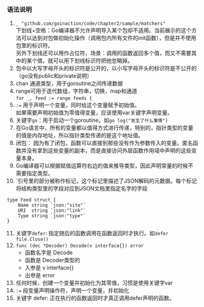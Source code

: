 ### 语法说明
1. `_ "github.com/goinaction/code/chapter2/sample/matchers"`  
下划线+空格：Go编译器不允许声明导入某个包却不适用。当前展示的这个方法可以达到对包做初始化操作（调用包内所有文件的init函数），但是并不使用包里的标识符。  
另外下划线还可以用作占位符，场景：调用的函数返回多个值，而又不需要其中的某个值，就可以用下划线标识符把他忽略掉。  
2. 包中以大写字母开头的标识符是公开的，以小写字母开头的标识符是不公开的（go没有public和private说明）  
3. chan 通道类型，用于goroutine之间传递数据  
4. range可用于迭代数组，字符串，切换，map和通道  
`for _, feed := range feeds {`
5. `:=`   用于声明一个变量，同时给这个变量赋予初始值。  
   如果需要声明初始值为零值得变量，应该使用var关键字声明变量。
6. 关键字`go`：用于启动一个goroutine。如`go log("发生了什么事情")`
7. 在Go语言中，所有的变量都以值得方式进行传递，特别的，指针类型的变量的值是内存地址，所以指针类型传递的是这个地址值。  
8. 闭包： 因为有了闭包，函数可以直接到那些没有作为参数传入的变量。匿名函数并没有拿到这些变量的副本，而是直接访问外层函数作用域中声明的这些变量本身。  
9. Go编译器可以根据赋值运算符右边的值来推导类型，因此声明常量的时候不需要指定类型。  
10. `引号里的部分被称作标记，这个标记里描述了JSON解码的元数据。每个标记将结构类型里的字段对应到JSON文档里指定名字的字段
```
type Feed struct {
	Name string `json:"site"`
	URI  string `json:"link"`
	Type string `json:"type"`
}
```
11. 关键字`defer`: 指定随后的函数调用在函数返回时才执行。如`defer file.Close()`  
12. `func (dec *Decoder) Decode(v interface{}) error`  
    - 函数名字是 Decode
    - 函数是 Decoder类型的
    - 入参是 v interface{}
    - 出参是 error
13. 任何时候，创建一个变量并初始化为其零值，习惯是使用关键字var
14. `:=`  段变量声明操作符，声明一个变量，并初始化
15. 关键字 defer: 正在执行的函数返回时才真正调用defer声明的函数。